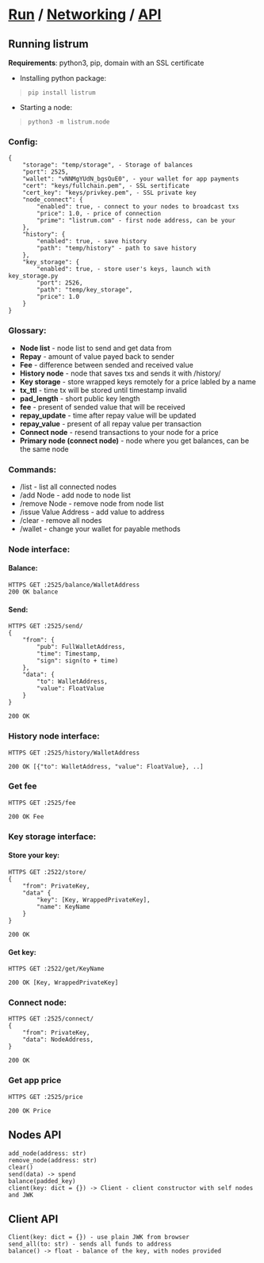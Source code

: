 # [Run](https://github.com/listrum/node-client#running-a-node) / [Networking](https://github.com/listrum/node-client#node-interface) / [API](https://github.com/listrum/node-client#nodes-api)
## Running listrum
**Requirements**: python3, pip, domain with an SSL certificate

- Installing python package:
>`pip install listrum`

- Starting a node:
>`python3 -m listrum.node`

### Config:
	{
		"storage": "temp/storage", - Storage of balances
		"port": 2525,
		"wallet": "vNNMgYUdN_bgsQuE0", - your wallet for app payments
		"cert": "keys/fullchain.pem", - SSL sertificate
		"cert_key": "keys/privkey.pem", - SSL private key
		"node_connect": {
			"enabled": true, - connect to your nodes to broadcast txs
			"price": 1.0, - price of connection
			"prime": "listrum.com" - first node address, can be your
		},
		"history": {
			"enabled": true, - save history
			"path": "temp/history" - path to save history
		},
		"key_storage": {
			"enabled": true, - store user's keys, launch with key_storage.py
			"port": 2526,
			"path": "temp/key_storage",
			"price": 1.0
		}
	}

### Glossary:
- **Node list** - node list to send and get data from
- **Repay** - amount of value payed back to sender
- **Fee** - difference between sended and received value
- **History node** - node that saves txs and sends it with /history/
- **Key storage** - store wrapped keys remotely for a price labled by a name
- **tx_ttl** - time tx will be stored until timestamp invalid
- **pad_length** - short public key length
- **fee** - present of sended value that will be received
- **repay_update** - time after repay value will be updated
- **repay_value** - present of all repay value per transaction 
- **Connect node** - resend transactions to your node for a price
- **Primary node (connect node)** - node where you get balances, can be the same node

### Commands:
- /list - list all connected nodes
- /add Node - add node to node list
- /remove Node - remove node from node list
- /issue Value Address - add value to address
- /clear - remove all nodes
- /wallet - change your wallet for payable methods 

### Node interface:

#### Balance:
	HTTPS GET :2525/balance/WalletAddress
	200 OK balance 

#### Send:
	HTTPS GET :2525/send/
	{
		"from": {
			"pub": FullWalletAddress,
			"time": Timestamp,
			"sign": sign(to + time)
		},
		"data": {
			"to": WalletAddress,
			"value": FloatValue
		}
	}
	
	200 OK

### History node interface:
	HTTPS GET :2525/history/WalletAddress
	
	200 OK [{"to": WalletAddress, "value": FloatValue}, ..]

### Get fee
	HTTPS GET :2525/fee

	200 OK Fee

### Key storage interface:
#### Store your key:
	HTTPS GET :2522/store/
	{
		"from": PrivateKey,
		"data" {
			"key": [Key, WrappedPrivateKey],
			"name": KeyName
		}
	}

	200 OK

#### Get key:
	HTTPS GET :2522/get/KeyName

	200 OK [Key, WrappedPrivateKey]

### Connect node:
	HTTPS GET :2525/connect/
	{
		"from": PrivateKey,
		"data": NodeAddress,
	}

	200 OK

### Get app price
	HTTPS GET :2525/price

	200 OK Price

## Nodes API
	add_node(address: str)
	remove_node(address: str)
	clear()
	send(data) -> spend
	balance(padded_key)
	client(key: dict = {}) -> Client - client constructor with self nodes and JWK

## Client API
	Client(key: dict = {}) - use plain JWK from browser
	send_all(to: str) - sends all funds to address
	balance() -> float - balance of the key, with nodes provided

